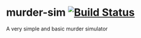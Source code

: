 # murder-sim [![Build Status](https://travis-ci.org/nhivannguyen/murder-sim.svg?branch=master)](https://travis-ci.org/nhivannguyen/murder-sim)
A very simple and basic murder simulator 

